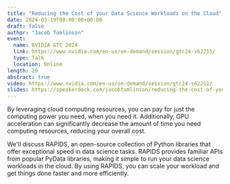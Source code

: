 ```yaml
---
title: "Reducing the Cost of your Data Science Workloads on the Cloud"
date: 2024-03-19T00:00:00+00:00
draft: false
author: "Jacob Tomlinson"
event:
  name: NVIDIA GTC 2024
  link: https://www.nvidia.com/en-us/on-demand/session/gtc24-s62211/
  type: Talk
  location: Online
length: 20
abstract: true
video: https://www.nvidia.com/en-us/on-demand/session/gtc24-s62211/
slides: https://speakerdeck.com/jacobtomlinson/reducing-the-cost-of-your-data-science-workloads-on-the-cloud
---
```


By leveraging cloud computing resources, you can pay for just the computing power you need, when you need it. Additionally, GPU acceleration can significantly decrease the amount of time you need computing resources, reducing your overall cost.

We'll discuss RAPIDS, an open-source collection of Python libraries that offer exceptional speed in data science tasks. RAPIDS provides familiar APIs from popular PyData libraries, making it simple to run your data science workloads in the cloud. By using RAPIDS, you can scale your workload and get things done faster and more efficiently.
